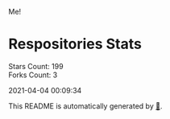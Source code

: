 Me!

# Respositories Stats
Stars Count: 199  
Forks Count: 3

2021-04-04 00:09:34  

This README is automatically generated by [🐰](https://github.com/rnitta/rnitta).
